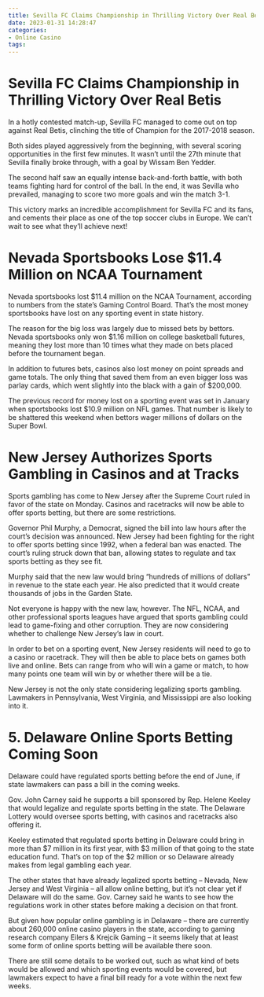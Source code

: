 ```yaml
---
title: Sevilla FC Claims Championship in Thrilling Victory Over Real Betis
date: 2023-01-31 14:28:47
categories:
- Online Casino
tags:
---
```



#  Sevilla FC Claims Championship in Thrilling Victory Over Real Betis

In a hotly contested match-up, Sevilla FC managed to come out on top against Real Betis, clinching the title of Champion for the 2017-2018 season.

Both sides played aggressively from the beginning, with several scoring opportunities in the first few minutes. It wasn’t until the 27th minute that Sevilla finally broke through, with a goal by Wissam Ben Yedder.

The second half saw an equally intense back-and-forth battle, with both teams fighting hard for control of the ball. In the end, it was Sevilla who prevailed, managing to score two more goals and win the match 3-1.

This victory marks an incredible accomplishment for Sevilla FC and its fans, and cements their place as one of the top soccer clubs in Europe. We can’t wait to see what they’ll achieve next!

#  Nevada Sportsbooks Lose $11.4 Million on NCAA Tournament

Nevada sportsbooks lost $11.4 million on the NCAA Tournament, according to numbers from the state’s Gaming Control Board. That’s the most money sportsbooks have lost on any sporting event in state history.

The reason for the big loss was largely due to missed bets by bettors. Nevada sportsbooks only won $1.16 million on college basketball futures, meaning they lost more than 10 times what they made on bets placed before the tournament began.

In addition to futures bets, casinos also lost money on point spreads and game totals. The only thing that saved them from an even bigger loss was parlay cards, which went slightly into the black with a gain of $200,000.

The previous record for money lost on a sporting event was set in January when sportsbooks lost $10.9 million on NFL games. That number is likely to be shattered this weekend when bettors wager millions of dollars on the Super Bowl.

#  New Jersey Authorizes Sports Gambling in Casinos and at Tracks

Sports gambling has come to New Jersey after the Supreme Court ruled in favor of the state on Monday. Casinos and racetracks will now be able to offer sports betting, but there are some restrictions.

Governor Phil Murphy, a Democrat, signed the bill into law hours after the court’s decision was announced. New Jersey had been fighting for the right to offer sports betting since 1992, when a federal ban was enacted. The court’s ruling struck down that ban, allowing states to regulate and tax sports betting as they see fit.

Murphy said that the new law would bring “hundreds of millions of dollars” in revenue to the state each year. He also predicted that it would create thousands of jobs in the Garden State.

Not everyone is happy with the new law, however. The NFL, NCAA, and other professional sports leagues have argued that sports gambling could lead to game-fixing and other corruption. They are now considering whether to challenge New Jersey’s law in court.

In order to bet on a sporting event, New Jersey residents will need to go to a casino or racetrack. They will then be able to place bets on games both live and online. Bets can range from who will win a game or match, to how many points one team will win by or whether there will be a tie.

New Jersey is not the only state considering legalizing sports gambling. Lawmakers in Pennsylvania, West Virginia, and Mississippi are also looking into it.

# 5. Delaware Online Sports Betting Coming Soon

Delaware could have regulated sports betting before the end of June, if state lawmakers can pass a bill in the coming weeks.

Gov. John Carney said he supports a bill sponsored by Rep. Helene Keeley that would legalize and regulate sports betting in the state. The Delaware Lottery would oversee sports betting, with casinos and racetracks also offering it.

Keeley estimated that regulated sports betting in Delaware could bring in more than $7 million in its first year, with $3 million of that going to the state education fund. That’s on top of the $2 million or so Delaware already makes from legal gambling each year.

The other states that have already legalized sports betting – Nevada, New Jersey and West Virginia – all allow online betting, but it’s not clear yet if Delaware will do the same. Gov. Carney said he wants to see how the regulations work in other states before making a decision on that front.

But given how popular online gambling is in Delaware – there are currently about 260,000 online casino players in the state, according to gaming research company Eilers & Krejcik Gaming – it seems likely that at least some form of online sports betting will be available there soon.

There are still some details to be worked out, such as what kind of bets would be allowed and which sporting events would be covered, but lawmakers expect to have a final bill ready for a vote within the next few weeks.